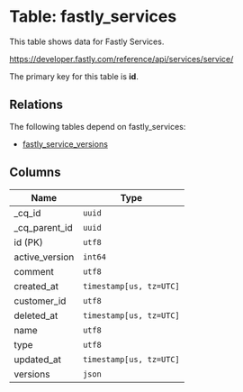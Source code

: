 # Table: fastly_services

This table shows data for Fastly Services.

https://developer.fastly.com/reference/api/services/service/

The primary key for this table is **id**.

## Relations

The following tables depend on fastly_services:
  - [fastly_service_versions](fastly_service_versions.md)

## Columns

| Name          | Type          |
| ------------- | ------------- |
|_cq_id|`uuid`|
|_cq_parent_id|`uuid`|
|id (PK)|`utf8`|
|active_version|`int64`|
|comment|`utf8`|
|created_at|`timestamp[us, tz=UTC]`|
|customer_id|`utf8`|
|deleted_at|`timestamp[us, tz=UTC]`|
|name|`utf8`|
|type|`utf8`|
|updated_at|`timestamp[us, tz=UTC]`|
|versions|`json`|